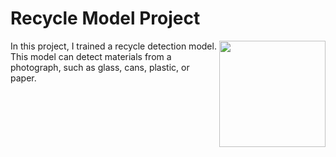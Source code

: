 # Recycle Model Project
<img src="https://media2.giphy.com/media/v1.Y2lkPTc5MGI3NjExYXp6dXBsbWEzYnl5bXYzdW5zY2drYXkzNzFmOWdqazdremlkeHcxYyZlcD12MV9pbnRlcm5hbF9naWZfYnlfaWQmY3Q9Zw/KGhpQ5NMoWKQurlHwI/giphy.gif" align="right" width="170" height="170">

In this project, I trained a recycle detection model. This model can detect materials from a photograph, such as glass, cans, plastic, or paper.
